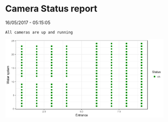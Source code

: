Camera Status report
================
16/05/2017 - 05:15:05

    All cameras are up and running

![](camreport_files/figure-markdown_github/unnamed-chunk-2-1.png)
